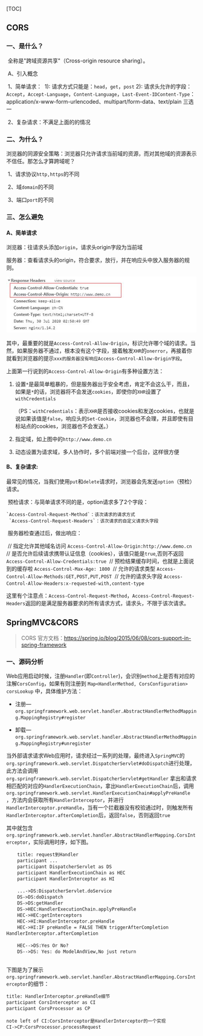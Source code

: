 [TOC]



## CORS

### 一、是什么？

​    全称是"跨域资源共享"（Cross-origin resource sharing）。

​	A、引入概念

​	1、简单请求：
​    	1): 请求方式只能是：`head`，`get`，`post`
​    	2): 请求头允许的字段：`Accept`，`Accept-Language`，`Content-Language`，`Last-Event-ID`
​    	`Content-Type`：application/x-www-form-urlencoded、multipart/form-data、text/plain  三选一

​	2、复杂请求：不满足上面的的情况

### 二、为什么？

​    浏览器的同源安全策略：浏览器只允许请求当前域的资源，而对其他域的资源表示不信任。那怎么才算跨域呢？

​      1、请求协议`http,https`的不同

​      2、域`domain`的不同

​      3、端口`port`的不同

### 三、怎么避免

#### A、简单请求

​	浏览器：往请求头添加`origin`，请求头origin字段为当前域

​    服务器：查看请求头的origin，符合要求，放行，并在响应头中放入服务器的规则。

![cors_req](Cors.assets/cors_req.jpg)


​	其中，最重要的就是`Access-Control-Allow-Origin`，标识允许哪个域的请求。当然，如果服务器不通过，根本没有这个字段，接着触发`XHR`的`onerror`，再接着你就看到浏览器的提示`xxx的服务器没有响应Access-Control-Allow-Origin字段`。

​	上面第一行说到的`Access-Control-Allow-Origin`有多种设置方法：

1. 设置`*`是最简单粗暴的，但是服务器出于安全考虑，肯定不会这么干，而且，如果是`*`的话，浏览器将不会发送`cookies`，即使你的`XHR`设置了`withCredentials`

   （PS：`withCredentials`：表示`XHR`是否接收cookies和发送cookies，也就是说如果该值是`false`，响应头的`Set-Cookie`，浏览器也不会理，并且即使有目标站点的cookies，浏览器也不会发送。）

2. 指定域，如上图中的`http://www.demo.cn`

3. 动态设置为请求域，多人协作时，多个前端对接一个后台，这样很方便

#### B、复杂请求:

​	最常见的情况，当我们使用`put`和`delete`请求时，浏览器会先发送`option`（预检）请求。

​	预检请求：与简单请求不同的是，option请求多了2个字段：

 	`Access-Control-Request-Method`：该次请求的请求方式
 	 `Access-Control-Request-Headers`：该次请求的自定义请求头字段

​	服务器检查通过后，做出响应：

​	// 指定允许其他域名访问
​	`Access-Control-Allow-Origin:http://www.demo.cn` 
​	// 是否允许后续请求携带认证信息（cookies），该值只能是`true`,否则不返回
​	`Access-Control-Allow-Credentials:true`
​	// 预检结果缓存时间，也就是上面说到的缓存啦
​	`Access-Control-Max-Age: 1800`
​	// 允许的请求类型
​	`Access-Control-Allow-Methods:GET,POST,PUT,POST`
​	// 允许的请求头字段
​	`Access-Control-Allow-Headers:x-requested-with,content-type`

​	这里有个注意点：`Access-Control-Request-Method`，`Access-Control-Request-Headers`返回的是满足服务器要求的所有请求方式，请求头，不限于该次请求。









## SpringMVC&CORS

> CORS 官方文档：https://spring.io/blog/2015/06/08/cors-support-in-spring-framework

### 一、源码分析

Web应用启动时候，注册`Handler`(即`Controller`)，会识别`method`上是否有对应的注解`CorsConfig`，如果有则注册到 `Map<HandlerMethod, CorsConfiguration> corsLookup` 中，具体维护方法：

- 注册—`org.springframework.web.servlet.handler.AbstractHandlerMethodMapping.MappingRegistry#register`

- 卸载—`org.springframework.web.servlet.handler.AbstractHandlerMethodMapping.MappingRegistry#unregister`

当外部请求请求Web应用时，请求经过一系列的处理，最终进入`SpringMVC`的`org.springframework.web.servlet.DispatcherServlet#doDispatch`进行处理，此方法会调用`org.springframework.web.servlet.DispatcherServlet#getHandler` 拿出和请求相匹配的对应的`HandlerExecutionChain`，拿出`HandlerExecutionChain`后，调用`org.springframework.web.servlet.HandlerExecutionChain#applyPreHandle `，方法内会获取所有`HandlerInterceptor`，并进行`HandlerInterceptor.preHandle`，当有一个拦截器没有校验通过时，则触发所有`HandlerInterceptor.afterCompletion`后，返回`false`，否则返回`true`

其中就包含 `org.springframework.web.servlet.handler.AbstractHandlerMapping.CorsInterceptor`，实际调用时序，如下图。




```sequence
    title: request到Handler
    participant ...
    participant DispatcherServlet as DS
    participant HandlerExecutionChain as HEC
    participant HandlerInterceptor as HI
    
    ...->DS:DispatcherServlet.doService
    DS->DS:doDispatch
    DS->DS:getHandler
    DS->HEC:HandlerExecutionChain.applyPreHandle
    HEC->HEC:getInterceptors
    HEC->HI:HandlerInterceptor.preHandle
    HEC->HI:IF preHandle = FALSE THEN triggerAfterCompletion HandlerInterceptor.afterCompletion
    
    HEC-->DS:Yes Or No?
    DS-->DS: Yes: do ModelAndView,No just return
	
```

下图是为了展示`org.springframework.web.servlet.handler.AbstractHandlerMapping.CorsInterceptor`的细节：

```sequence
title: HandlerInterceptor.preHandle细节
participant CorsInterceptor as CI
participant CorsProcessor as CP

note left of CI:CorsInterceptor是HandlerInterceptor的一个实现
CI->CP:CorsProcessor.processRequest

```














